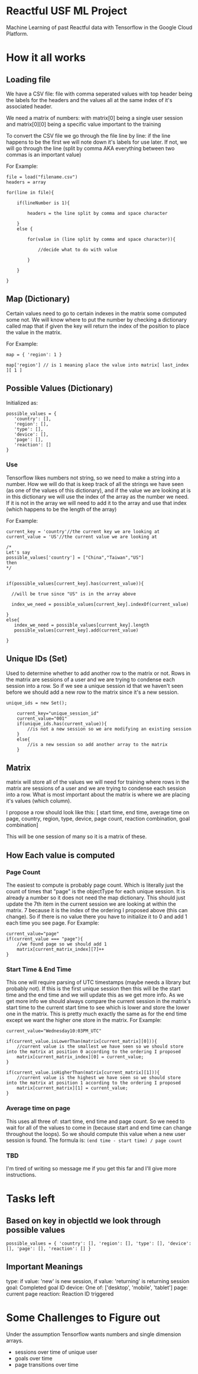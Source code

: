 # Reactful USF ML Project
Machine Learning of past Reactful data with Tensorflow in the Google Cloud Platform.

# How it all works

## Loading file
We have a CSV file: file with comma seperated values with top header being the labels for the headers and the values all at the same index of it's associated header.

We need a matrix of numbers: with matrix[0] being a single user session and matrix[0][0] being a specific value important to the training

To convert the CSV file we go through the file line by line: if the line happens to be the first we will note down it's labels for use later.
If not, we will go through the line (split by comma AKA everything between two commas is an important value)

For Example:
```
file = load("filename.csv")
headers = array

for(line in file){
	
	if(lineNumber is 1){

		headers = the line split by comma and space character

	}
	else {
		
		for(value in (line split by comma and space character)){

			//decide what to do with value

		}

	}

}

```

## Map (Dictionary)

Certain values need to go to certain indexes in the matrix some computed some not. We will know where to put the number by checking a dictionary called map that if given the key will return the index of the position to place the value in the matrix.

For Example:
```
map = { 'region': 1 }

map['region'] // is 1 meaning place the value into matrix[ last_index ][ 1 ]

```

## Possible Values (Dictionary)
Initialized as:
 ```
 possible_values = { 
 	'country': [],
 	'region': [],
 	'type': [],
 	'device': [],
 	'page': [],
 	'reaction': [] 
 }
 ```
 ### Use
 Tensorflow likes numbers not string, so we need to make a string into a number. How we will do that is keep track of all the strings we have seen (as one of the values of this dictionary), and if the value we are looking at is in this dictionary we will use the index of the array as the number we need. If it is not in the array we will need to add it to the array and use that index (which happens to be the length of the array)

 For Example:
 ```
 current_key = 'country'//the current key we are looking at
 current_value = 'US'//the current value we are looking at

 /*
Let's say 
possible_values['country'] = ["China","Taiwan","US"]
then
 */


 if(possible_values[current_key].has(current_value)){

   //will be true since "US" is in the array above

   index_we_need = possible_values[current_key].indexOf(current_value)

 }
 else{
 	index_we_need = possible_values[current_key].length
	possible_values[current_key].add(current_value)

 }

 ```

## Unique IDs (Set)
Used to determine whether to add another row to the matrix or not. Rows in the matrix are sessions of a user and we are trying to condense each session into a row. So if we see a unique session id that we haven't seen before we should add a new row to the matrix since it's a new session.

```
unique_ids = new Set();

	current_key="unique_session_id"
	current_value="001"
	if(unique_ids.has(current_value)){
		//is not a new session so we are modifying an existing session
	}
	else{
		//is a new session so add another array to the matrix
	}
```

## Matrix
matrix will store all of the values we will need for training where rows in the matrix are sessions of a user and we are trying to condense each session into a row. What is most important about the matrix is where we are placing it's values (which column).

I propose a row should look like this:
[ start time, end time, average time on page, country, region, type, device, page count, reaction combination, goal combination]

This will be one session of many so it is a matrix of these.

## How Each value is computed

### Page Count
The easiest to compute is probably page count. Which is literally just the count of times that "page" is the objectType for each unique session.
It is already a number so it does not need the map dictionary. This should just update the 7th item in the current session we are looking at within the matrix. 7 because it is the index of the ordering I proposed above (this can change). So if there is no value there you have to initialize it to 0 and add 1 each time you see page.
For Example: 
```
current_value="page"
if(current_value === "page"){
	//we found page so we should add 1 
	matrix[current_matrix_index][7]++
}
```

### Start Time & End Time
This one will require parsing of UTC timestamps (maybe needs a library but probably not). If this is the first unique session then this will be the start time and the end time and we will update this as we get more info. As we get more info we should always compare the current session in the matrix's start time to the current start time to see which is lower and store the lower one in the matrix. This is pretty much exactly the same as for the end time except we want the higher one store in the matrix.
For Example: 
```
current_value="Wednesday10:03PM_UTC"

if(current_value.isLowerThan(matrix[current_matrix][0])){
	//current value is the smallest we have seen so we should store into the matrix at position 0 according to the ordering I proposed
	matrix[current_matrix_index][0] = current_value;
}

if(current_value.isHigherThan(matrix[current_matrix][1])){
	//current value is the highest we have seen so we should store into the matrix at position 1 according to the ordering I proposed
	matrix[current_matrix][1] = current_value;
}

```

### Average time on page
This uses all three of: start time, end time and page count. So we need to wait for all of the values to come in (because start and end time can change throughout the loops). So we should compute this value when a new user session is found. The formula is: `(end time - start time) / page count`

### TBD 
I'm tired of writing so message me if you get this far and I'll give more instructions.

# Tasks left


## Based on key in objectId we look through possible values
 ```
 possible_values = { 'country': [], 'region': [], 'type': [], 'device': [], 'page': [], 'reaction': [] }
 ```

## Important Meanings

 type: if value: 'new' is new session, if value: 'returning' is returning session
 goal: Completed goal ID
 device: One of: ['desktop', 'mobile', 'tablet']
 page: current page
 reaction: Reaction ID triggered

# Some Challenges to Figure out
Under the assumption Tensorflow wants numbers and single dimension arrays.
 * sessions over time of unique user
 * goals over time
 * page transitions over time


